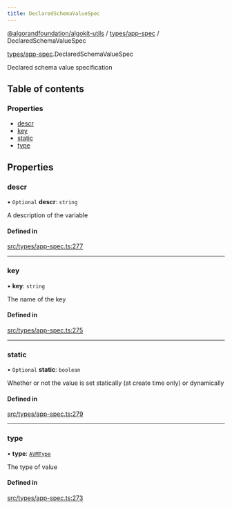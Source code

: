 ```yaml
---
title: DeclaredSchemaValueSpec
---
```

[@algorandfoundation/algokit-utils](/reference/algokit-utils-ts/api/readme/) / [types/app-spec](/reference/algokit-utils-ts/api/modules/types_app_spec/) / DeclaredSchemaValueSpec



[types/app-spec](/reference/algokit-utils-ts/api/modules/types_app_spec/).DeclaredSchemaValueSpec

Declared schema value specification

## Table of contents

### Properties

- [descr](#descr)
- [key](#key)
- [static](#static)
- [type](#type)

## Properties

### descr

• `Optional` **descr**: `string`

A description of the variable

#### Defined in

[src/types/app-spec.ts:277](https://github.com/algorandfoundation/algokit-utils-ts/blob/main/src/types/app-spec.ts#L277)

___

### key

• **key**: `string`

The name of the key

#### Defined in

[src/types/app-spec.ts:275](https://github.com/algorandfoundation/algokit-utils-ts/blob/main/src/types/app-spec.ts#L275)

___

### static

• `Optional` **static**: `boolean`

Whether or not the value is set statically (at create time only) or dynamically

#### Defined in

[src/types/app-spec.ts:279](https://github.com/algorandfoundation/algokit-utils-ts/blob/main/src/types/app-spec.ts#L279)

___

### type

• **type**: [`AVMType`](/reference/algokit-utils-ts/api/modules/types_app_spec/#avmtype)

The type of value

#### Defined in

[src/types/app-spec.ts:273](https://github.com/algorandfoundation/algokit-utils-ts/blob/main/src/types/app-spec.ts#L273)